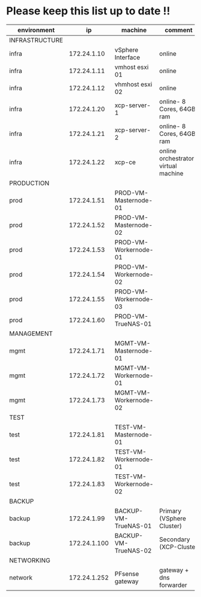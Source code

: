 # Please keep this list up to date !!

|**environment**| **ip** | **machine** | **comment** |
|---|---|---|---|
| INFRASTRUCTURE |
| infra | 172.24.1.10 | vSphere Interface | online |
| infra | 172.24.1.11 | vmhost esxi 01 | online |
| infra | 172.24.1.12 | vhmhost esxi 02 | online |
| infra | 172.24.1.20 | xcp-server-1| online-  8 Cores, 64GB ram |
| infra | 172.24.1.21 | xcp-server-2 | online- 8 Cores, 64GB ram|
| infra | 172.24.1.22 | xcp-ce | online orchestrator- virtual machine |
| PRODUCTION |
| prod | 172.24.1.51 | PROD-VM-Masternode-01 | |
| prod | 172.24.1.52 | PROD-VM-Masternode-02 | |
| prod | 172.24.1.53 | PROD-VM-Workernode-01 | |
| prod | 172.24.1.54 | PROD-VM-Workernode-02 | |
| prod | 172.24.1.55 | PROD-VM-Workernode-03 | |
| prod | 172.24.1.60 | PROD-VM-TrueNAS-01 | |
| MANAGEMENT |
| mgmt | 172.24.1.71 | MGMT-VM-Masternode-01 | |
| mgmt | 172.24.1.72 | MGMT-VM-Workernode-01 | |
| mgmt | 172.24.1.73 | MGMT-VM-Workernode-02 | |
| TEST |
| test | 172.24.1.81 | TEST-VM-Masternode-01 | |
| test | 172.24.1.82 | TEST-VM-Workernode-01 | |
| test | 172.24.1.83 | TEST-VM-Workernode-02 | |
| BACKUP |
| backup | 172.24.1.99 | BACKUP-VM-TrueNAS-01 | Primary (VSphere Cluster) |
| backup | 172.24.1.100 | BACKUP-VM-TrueNAS-02 | Secondary (XCP-Cluster|
| NETWORKING |
| network | 172.24.1.252 | PFsense gateway| gateway + dns forwarder |
